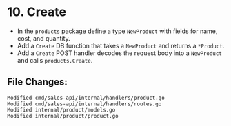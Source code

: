 # 10. Create

- In the `products` package define a type `NewProduct` with fields for name, cost, and quantity.
- Add a `Create` DB function that takes a `NewProduct` and returns a `*Product`.
- Add a `Create` POST handler decodes the request body into a `NewProduct` and calls `products.Create`.

## File Changes:

```
Modified cmd/sales-api/internal/handlers/product.go
Modified cmd/sales-api/internal/handlers/routes.go
Modified internal/product/models.go
Modified internal/product/product.go
```